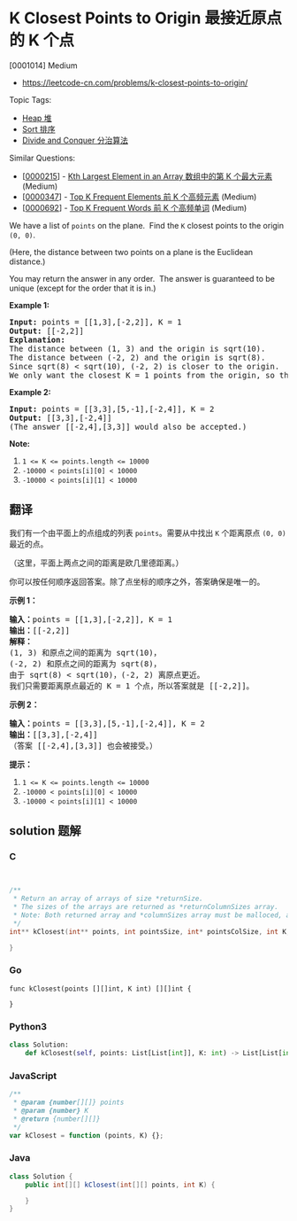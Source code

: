 # K Closest Points to Origin 最接近原点的 K 个点

[0001014] Medium

- https://leetcode-cn.com/problems/k-closest-points-to-origin/

Topic Tags:

- [Heap 堆](https://leetcode-cn.com/tag/heap/)
- [Sort 排序](https://leetcode-cn.com/tag/sort/)
- [Divide and Conquer 分治算法](https://leetcode-cn.com/tag/divide-and-conquer/)

Similar Questions:

- [[0000215](https://leetcode-cn.com/problems/kth-largest-element-in-an-array/)] - [Kth Largest Element in an Array 数组中的第 K 个最大元素](./0000215.kth-largest-element-in-an-array.md) (Medium)
- [[0000347](https://leetcode-cn.com/problems/top-k-frequent-elements/)] - [Top K Frequent Elements 前 K 个高频元素](./0000347.top-k-frequent-elements.md) (Medium)
- [[0000692](https://leetcode-cn.com/problems/top-k-frequent-words/)] - [Top K Frequent Words 前 K 个高频单词](./0000692.top-k-frequent-words.md) (Medium)

We have a list of `points` on the plane.  Find the `K` closest points to the origin `(0, 0)`.

(Here, the distance between two points on a plane is the Euclidean distance.)

You may return the answer in any order.  The answer is guaranteed to be unique (except for the order that it is in.)

**Example 1:**

<pre><strong>Input: </strong>points = <span id="example-input-1-1">[[1,3],[-2,2]]</span>, K = <span id="example-input-1-2">1</span>
<strong>Output: </strong><span id="example-output-1">[[-2,2]]</span>
<strong>Explanation: </strong>
The distance between (1, 3) and the origin is sqrt(10).
The distance between (-2, 2) and the origin is sqrt(8).
Since sqrt(8) &lt; sqrt(10), (-2, 2) is closer to the origin.
We only want the closest K = 1 points from the origin, so the answer is just [[-2,2]].
</pre>

**Example 2:**

<pre><strong>Input: </strong>points = <span id="example-input-2-1">[[3,3],[5,-1],[-2,4]]</span>, K = <span id="example-input-2-2">2</span>
<strong>Output: </strong><span id="example-output-2">[[3,3],[-2,4]]</span>
(The answer [[-2,4],[3,3]] would also be accepted.)
</pre>

**Note:**

1.  `1 <= K <= points.length <= 10000`
2.  `-10000 < points[i][0] < 10000`
3.  `-10000 < points[i][1] < 10000`

## 翻译

我们有一个由平面上的点组成的列表 `points`。需要从中找出 `K` 个距离原点 `(0, 0)` 最近的点。

（这里，平面上两点之间的距离是欧几里德距离。）

你可以按任何顺序返回答案。除了点坐标的顺序之外，答案确保是唯一的。

**示例 1：**

<pre><strong>输入：</strong>points = [[1,3],[-2,2]], K = 1
<strong>输出：</strong>[[-2,2]]
<strong>解释： </strong>
(1, 3) 和原点之间的距离为 sqrt(10)，
(-2, 2) 和原点之间的距离为 sqrt(8)，
由于 sqrt(8) &lt; sqrt(10)，(-2, 2) 离原点更近。
我们只需要距离原点最近的 K = 1 个点，所以答案就是 [[-2,2]]。
</pre>

**示例 2：**

<pre><strong>输入：</strong>points = [[3,3],[5,-1],[-2,4]], K = 2
<strong>输出：</strong>[[3,3],[-2,4]]
（答案 [[-2,4],[3,3]] 也会被接受。）
</pre>

**提示：**

1.  `1 <= K <= points.length <= 10000`
2.  `-10000 < points[i][0] < 10000`
3.  `-10000 < points[i][1] < 10000`

## solution 题解

### C

```c


/**
 * Return an array of arrays of size *returnSize.
 * The sizes of the arrays are returned as *returnColumnSizes array.
 * Note: Both returned array and *columnSizes array must be malloced, assume caller calls free().
 */
int** kClosest(int** points, int pointsSize, int* pointsColSize, int K, int* returnSize, int** returnColumnSizes){

}


```

### Go

```golang
func kClosest(points [][]int, K int) [][]int {

}
```

### Python3

```python
class Solution:
    def kClosest(self, points: List[List[int]], K: int) -> List[List[int]]:

```

### JavaScript

```javascript
/**
 * @param {number[][]} points
 * @param {number} K
 * @return {number[][]}
 */
var kClosest = function (points, K) {};
```

### Java

```java
class Solution {
    public int[][] kClosest(int[][] points, int K) {

    }
}
```

